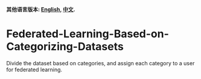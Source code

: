 **其他语言版本: [English](README.md), [中文](README_zh.md).**

# Federated-Learning-Based-on-Categorizing-Datasets
 Divide the dataset based on categories, and assign each category to a user for federated learning.
